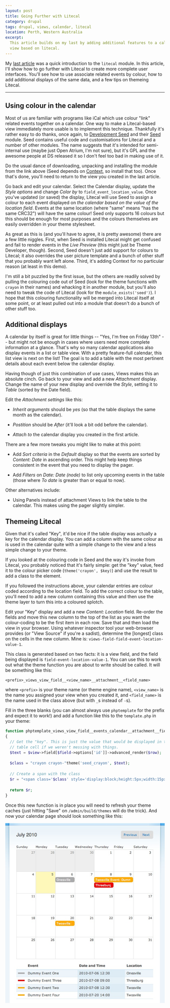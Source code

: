 ```yaml
---
layout: post
title: Going Further with Litecal
category: drupal
tags: drupal, views, calendar, litecal
location: Perth, Western Australia
excerpt: 
  This article builds on my last by adding additional features to a calendar 
  view based on litecal.
---
```


My [last article](/2010/using-litecal/) was a quick introduction to the
`litecal` module. In this article, I'll show how to go further with Litecal to
create more complete user interfaces. You'll see how to use associate related
events by colour, how to add additional displays of the same data, and a few
tips on themeing Litecal.

----

## Using colour in the calendar

Most of us are familiar with programs like iCal which use colour "link"
related events together on a calendar. One way to make a Litecal-based view
immediately more usable is to implement this technique. Thankfully it's rather
easy to do thanks, once again, to [Development Seed][ds] and their
[Seed][seed] module. Seed contains useful code and customisations for Litecal
and a number of other modules. The name suggests that it's intended for
semi-internal use (maybe just Open Atrium, I'm not sure), but it's GPL and the
awesome people at DS released it so I don't feel too bad in making use of it.

[seed]: http://code.developmentseed.org/node/176
[ds]: http://developmentseed.org/

Do the usual dance of downloading, unpacking and installing the module from
the link above (Seed depends on [Context][context], so install that too). Once
that's done, you'll need to return to the view you created in the last
article.

[context]: http://drupal.org/project/context

Go back and edit your calendar. Select the Calendar display, update the *Style
options* and change *Color by* to `field_event_location_value`. Once you've
updated (or saved) the display, Litecal will use Seed to assign a colour to
each event displayed on *the calendar based on the value of the location
field*. Events at the same location (where "same" means "has the same CRC32")
will have the same colour! Seed only supports 16 colours but this should be
enough for most purposes and the colours themselves are easily overridden in
your theme stylesheet.

As great as this is (and you'll have to agree, it is pretty awesome) there are
a few little niggles. First, when Seed is installed Litecal might get confused
and fail to render events in the *Live Preview* (this might just be Theme
Developer, though). Second, Seed doesn't just add support for colours to
Litecal; it also overrides the user picture template and a bunch of other
stuff that you probably want left alone. Third, it's adding Context for no
particular reason (at least in this demo).

I'm still a bit puzzled by the first issue, but the others are readily solved
by pulling the colouring code out of Seed (look for the theme functions with
`crayon` in their names) and whacking it in another module, but you'll also
need to tweak the code of Litecal (look for the `module_exists('seed')`). I
hope that this colouring functionality will be merged into Litecal itself at
some point, or at least pulled out into a module that doesn't do a bunch of
other stuff too.

## Additional displays

A calendar by itself is great for little things -- "Yes, I'm free on Friday
13th" -- but might not be enough in cases where users need more complete
information at a glance. That's why so many calendar applications also display
events in a list or table view. With a pretty feature-full calendar, this list
view is next on the list! The goal is to add a table with the most pertinent
details about each event below the calendar display.

Having though of just this combination of use cases, Views makes this an
absolute cinch. Go back to your view and add a new *Attachment* display.
Change the name of your new display and override the *Style*, setting it to
*Table* (sorted by the Date field).

Edit the *Attachment settings* like this:

* *Inherit arguments* should be *yes* (so that the table displays the same
  month as the calendar).

* *Postition* should be *After* (it'll look a bit odd before the calendar).

* *Attach to* the calendar display you created in the first article.

There are a few more tweaks you might like to make at this point:

* Add *Sort criteria* in the *Default* display so that the events are sorted
  by *Content: Date* in ascending order. This might help keep things
  consistent in the event that you need to display the pager.

* Add *Filters* on *Date: Date (node)* to list only upcoming events in the
  table (those where *To date* is greater than or equal to now).

Other alternatives include:

* Using Panels instead of attachment Views to link the table to the calendar.
  This makes using the pager slightly simpler.

## Themeing Litecal

Given that it's called "Key", it'd be nice if the table display was actually a
key for the calendar display. You can add a column with the same colour as is
used in the calendar quite with a simple change to the view and a less simple
change to your theme. 

If you looked at the colouring code in Seed and the way it's invoke from
Litecal, you probably noticed that it's fairly simple: get the "key" value,
feed it to the colour picker code (`theme('crayon', $key)`) and use the result
to add a class to the element.

If you followed the instructions above, your calendar entries are colour coded
according to the location field. To add the correct colour to the table,
you'll need to add a new column containing this value and then use the theme
layer to turn this into a coloured splotch.

Edit your "Key" display and add a new *Content: Location* field. Re-order the
fields and move this new column to the top of the list as you want the
colour-coding to be the first item in each row. Save that and then load the
view in your browser. Using whatever inspector tool your web-browser provides
(or "View Source" if you're a sadist), determine the [longest] class on the
cells in the new column. Mine is: `views-field-field-event-location-value-1`.

This class is generated based on two facts: it is a view field, and the field
being displayed is `field-event-location-value-1`. You can use this to work
out what the theme function you are about to write should be called. It will
be something like this:

    <prefix>_views_view_field__<view_name>__attachment__<field_name>

where `<prefix>` is your theme name (or theme engine name), `<view_name>` is
the name you assigned your view when you created it, and `<field_name>` is the
name used in the class above (but with `_`s instead of `-`s).

Fill in the three blanks (you can almost always use `phptemplate` for the
prefix and expect it to work!) and add a function like this to the
`template.php` in your theme:

``````php
function phptemplate_views_view_field__events_calendar__attachment__field_event_location_value_1($view, $field, $row)
{
  // Get the "key". This is just the value that would be displayed in the 
  // table cell if we weren't messing with things.
  $text = $view->field[$field->options['id']]->advanced_render($row);
  
  $class = "crayon crayon-"theme('seed_crayon', $text);
  
  // Create a span with the class 
  $r = "<span class='$class' style='display:block;height:5px;width:15px;'></span>";
  
  return $r;
}
``````

Once this new function is in place you will need to refresh your theme caches
(just hitting "Save" on `/admin/build/themes` will do the trick). And now your
calendar page should look something like this:

![The finished calendar](/files/2010/07/litecal-themed-calendar.jpg)
